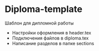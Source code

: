 # Diploma-template
Шаблон для дипломной работы  

* Настройки оформления в header.tex  
* Подключения файлов в diploma.tex  
* Написание разделов в папке sections  
